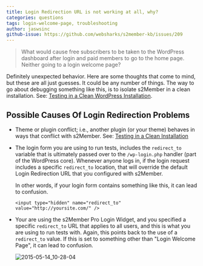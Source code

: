 ```yaml
---
title: Login Redirection URL is not working at all, why?
categories: questions
tags: login-welcome-page, troubleshooting
author: jaswsinc
github-issue: https://github.com/websharks/s2member-kb/issues/209
---
```


> What would cause free subscribers to be taken to the WordPress dashboard after login and paid members to go to the home page. Neither going to a login welcome page?

Definitely unexpected behavior. Here are some thoughts that come to mind, but these are all just guesses. It could be any number of things. The way to go about debugging something like this, is to isolate s2Member in a clean installation. See: [Testing in a Clean WordPress Installation](http://s2member.com/kb-article/testing-in-a-clean-wordpress-installation/).

## Possible Causes Of Login Redirection Problems

- Theme or plugin conflict; i.e., another plugin (or your theme) behaves in ways that conflict with s2Member. See: [Testing in a Clean Installation](http://s2member.com/kb-article/testing-in-a-clean-wordpress-installation/)

- The login form you are using to run tests, includes the `redirect_to` variable that is ultimately passed over to the `/wp-login.php` handler (part of the WordPress core). Whenever anyone logs in, if the login request includes a specific `redirect_to` location, that will override the default Login Redirection URL that you configured with s2Member.

  In other words, if your login form contains something like this, it can lead to confusion.

  ```
  <input type="hidden" name="redirect_to" value="http://yoursite.com/" />
  ```

- Your are using the s2Member Pro Login Widget, and you specified a specific `redirect_to` URL that applies to all users, and this is what you are using to run tests with. Again, this points back to the use of a `redirect_to` value. If this is set to something other than "Login Welcome Page", it can lead to confusion.

  ![2015-05-14_10-28-04](https://cloud.githubusercontent.com/assets/1563559/7638824/f2e349f4-fa23-11e4-814d-80ea480daffc.png)